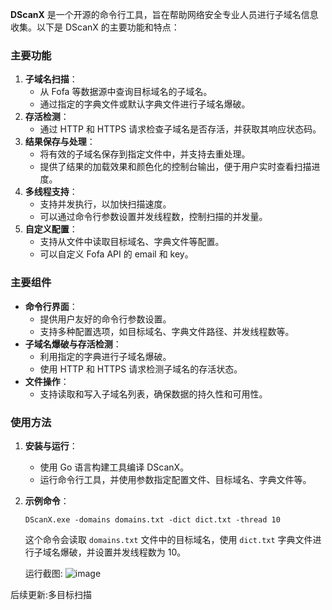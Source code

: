 **DScanX** 是一个开源的命令行工具，旨在帮助网络安全专业人员进行子域名信息收集。以下是 DScanX 的主要功能和特点：

### 主要功能

1. **子域名扫描**：
   - 从 Fofa 等数据源中查询目标域名的子域名。
   - 通过指定的字典文件或默认字典文件进行子域名爆破。
2. **存活检测**：
   - 通过 HTTP 和 HTTPS 请求检查子域名是否存活，并获取其响应状态码。
3. **结果保存与处理**：
   - 将有效的子域名保存到指定文件中，并支持去重处理。
   - 提供了结果的加载效果和颜色化的控制台输出，便于用户实时查看扫描进度。
4. **多线程支持**：
   - 支持并发执行，以加快扫描速度。
   - 可以通过命令行参数设置并发线程数，控制扫描的并发量。
5. **自定义配置**：
   - 支持从文件中读取目标域名、字典文件等配置。
   - 可以自定义 Fofa API 的 email 和 key。

### 主要组件

- **命令行界面**：
  - 提供用户友好的命令行参数设置。
  - 支持多种配置选项，如目标域名、字典文件路径、并发线程数等。
- **子域名爆破与存活检测**：
  - 利用指定的字典进行子域名爆破。
  - 使用 HTTP 和 HTTPS 请求检测子域名的存活状态。
- **文件操作**：
  - 支持读取和写入子域名列表，确保数据的持久性和可用性。

### 使用方法

1. **安装与运行**：

   - 使用 Go 语言构建工具编译 DScanX。
   - 运行命令行工具，并使用参数指定配置文件、目标域名、字典文件等。

2. **示例命令**：

   ```
   DScanX.exe -domains domains.txt -dict dict.txt -thread 10
   ```

   这个命令会读取 `domains.txt` 文件中的目标域名，使用 `dict.txt` 字典文件进行子域名爆破，并设置并发线程数为 10。

   运行截图:
   ![image](https://github.com/user-attachments/assets/6b8a27c4-5c5b-4ef9-a3de-c3aa580dcd6f)

后续更新:多目标扫描
